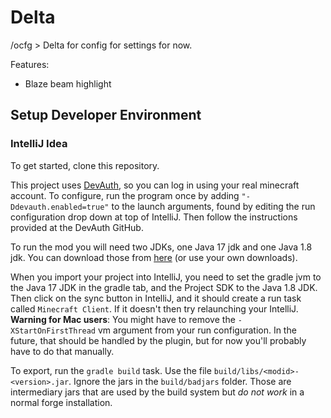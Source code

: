 # Delta
/ocfg > Delta for config for settings for now.

Features:
- Blaze beam highlight

## Setup Developer Environment
### IntelliJ Idea
To get started, clone this repository.

This project uses [DevAuth](https://github.com/DJtheRedstoner/DevAuth), so you can log in using your real
minecraft account. To configure, run the program once by adding `"-Ddevauth.enabled=true"`
to the launch arguments, found by editing the run configuration drop down at top of IntelliJ.
Then follow the instructions provided at the DevAuth GitHub.

To run the mod you will need two JDKs, one Java 17 jdk and one Java 1.8 jdk. You can download those
from [here](https://adoptium.net/temurin/releases) (or use your own downloads).

When you import your project into IntelliJ, you need to set the gradle jvm to the Java 17 JDK in the gradle tab, and the
Project SDK to the Java 1.8 JDK. Then click on the sync button in IntelliJ, and it should create a run task
called `Minecraft Client`. If it doesn't then try relaunching your IntelliJ. **Warning for Mac users**: You might have to remove the `-XStartOnFirstThread` vm argument from your run configuration. In the future, that should be handled by the plugin, but for now you'll probably have to do that manually.

To export, run the `gradle build` task. Use the
file `build/libs/<modid>-<version>.jar`. Ignore the jars in the `build/badjars` folder. Those are intermediary jars that
are used by the build system but *do not work* in a normal forge installation.